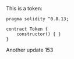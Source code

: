 This is a token: 

```
pragma solidity ^0.8.13;

contract Token {
    constructor() { }
}

```

Another update 153
